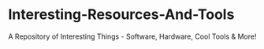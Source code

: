 # Interesting-Resources-And-Tools
A Repository of Interesting Things - Software, Hardware, Cool Tools &amp; More!
